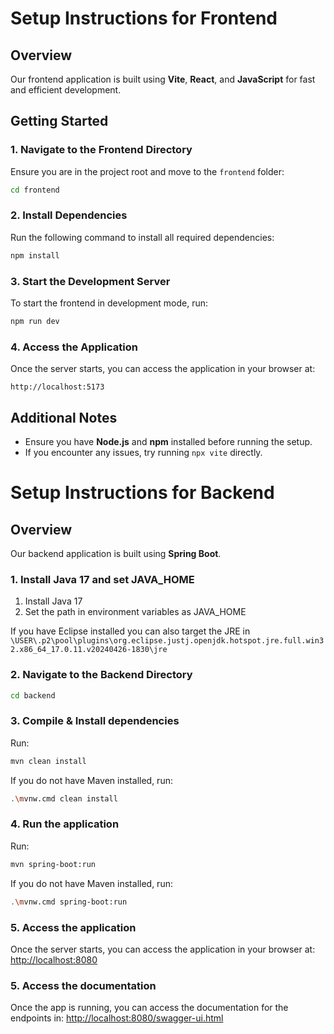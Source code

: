 # Setup Instructions for Frontend

## Overview

Our frontend application is built using **Vite**, **React**, and **JavaScript** for fast and efficient development.

## Getting Started

### 1. Navigate to the Frontend Directory

Ensure you are in the project root and move to the `frontend` folder:

```bash
cd frontend
```

### 2. Install Dependencies

Run the following command to install all required dependencies:

```bash
npm install
```

### 3. Start the Development Server

To start the frontend in development mode, run:

```bash
npm run dev
```

### 4. Access the Application

Once the server starts, you can access the application in your browser at:

```
http://localhost:5173
```

## Additional Notes

- Ensure you have **Node.js** and **npm** installed before running the setup.
- If you encounter any issues, try running `npx vite` directly.

# Setup Instructions for Backend

## Overview
Our backend application is built using **Spring Boot**.

### 1. Install Java 17 and set JAVA_HOME

1. Install Java 17
2. Set the path in environment variables as JAVA_HOME

If you have Eclipse installed you can also target the JRE in `\USER\.p2\pool\plugins\org.eclipse.justj.openjdk.hotspot.jre.full.win32.x86_64_17.0.11.v20240426-1830\jre`

### 2.  Navigate to the Backend Directory

```bash
cd backend
```

### 3. Compile & Install dependencies

Run:

```bash
mvn clean install
```
If you do not have Maven installed, run:

```bash
.\mvnw.cmd clean install
```

### 4. Run the application

Run:

```bash
mvn spring-boot:run
```

If you do not have Maven installed, run:

```bash
.\mvnw.cmd spring-boot:run
```

### 5. Access the application

Once the server starts, you can access the application in your browser at:
[http://localhost:8080](http://localhost:8080)


### 5. Access the documentation

Once the app is running, you can access the documentation for the endpoints in:
[http://localhost:8080/swagger-ui.html](http://localhost:8080/swagger-ui.html)
